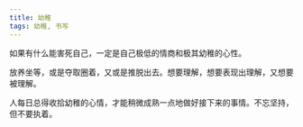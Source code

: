 ```yaml
---
title: 幼稚
tags: 幼稚, 书写
---
```



如果有什么能害死自己，一定是自己极低的情商和极其幼稚的心性。

放养坐等，或是夺取圈着，又或是推脱出去。想要理解，想要表现出理解，又想要被理解。

人每日总得收拾幼稚的心情，才能稍微成熟一点地做好接下来的事情。不忘坚持，但不要执着。

